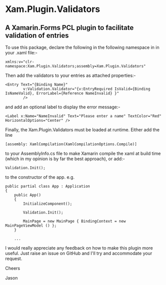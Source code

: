 # Xam.Plugin.Validators
## A Xamarin.Forms PCL plugin to facilitate validation of entries

To use this package, declare the following in the following namespace in in your .xaml file:-

	xmlns:v="clr-namespace:Xam.Plugin.Validators;assembly=Xam.Plugin.Validators"

Then add the validators to your entries as attached properties:-

	<Entry Text="{Binding Name}" 
			v:Validation.Validator="{v:EntryRequired IsValid={Binding IsNameValid}, ErrorLabel={Reference NameInvalid} }"
			/>

and add an optional label to display the error message:-

	<Label x:Name="NameInvalid" Text="Please enter a name" TextColor="Red" HorizontalOptions="Center" />

Finally, the Xam.Plugin.Validators must be loaded at runtime. Either add the line

	[assembly: XamlCompilation(XamlCompilationOptions.Compile)]

to your AssemblyInfo.cs file to make Xamarin compile the xaml at build time (which in my opinion is by far the best approach),
or add:-

	Validation.Init();

to the constructor of the app. e.g.

	public partial class App : Application
	{
		public App()
		{
			InitializeComponent();

			Validation.Init();

			MainPage = new MainPage { BindingContext = new MainPageViewModel () };
		}

		...

I would really appreciate any feedback on how to make this plugin more useful. Just raise an issue on GitHub and I'll try and accommodate your request.

Cheers

Jason
